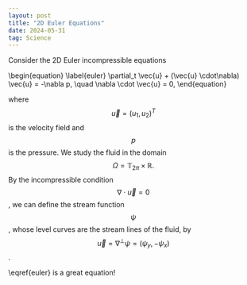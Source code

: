 ```yaml
---
layout: post
title: "2D Euler Equations"
date: 2024-05-31
tag: Science
---
```


Consider the 2D Euler incompressible equations

\begin{equation} \label{euler}
\partial_t \vec{u} + (\vec{u} \cdot\nabla) \vec{u} = -\nabla p, \quad \nabla \cdot \vec{u} = 0,
\end{equation}

where $$\vec{u} = (u_1, u_2)^T$$ is the velocity field and $$p$$ is the pressure. We study the fluid in the domain
$$\Omega=\mathbb{T}_{2\pi}\times \mathbb{R}.$$
By the incompressible condition $$\nabla \cdot \vec{u} = 0$$, we can define the stream function $$\psi$$, whose level curves are the stream lines of the fluid,
by $$ \vec{u} = \nabla ^\bot \psi = (\psi_y, -\psi_x)$$.

\eqref{euler} is a great equation!
